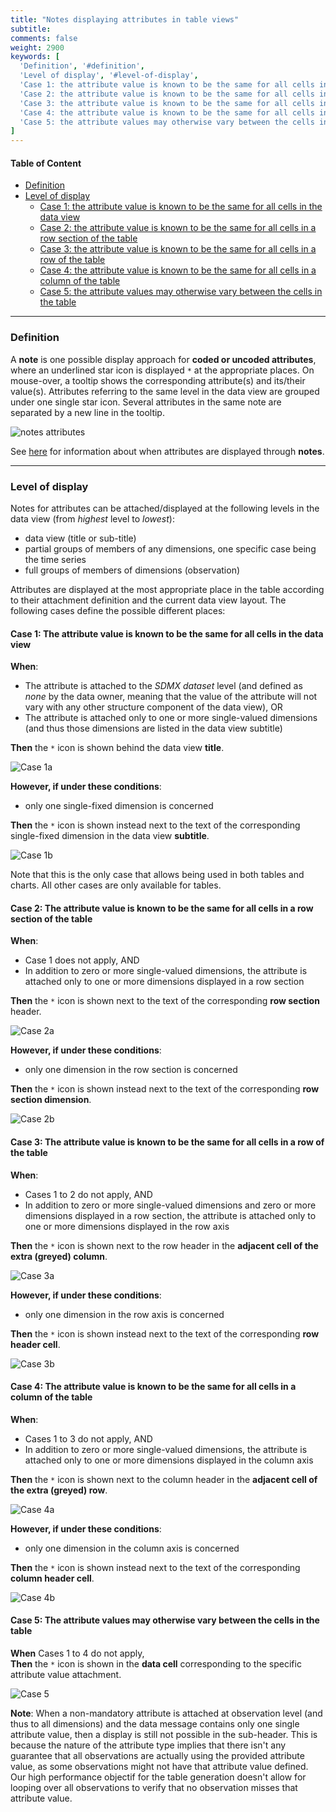 ```yaml
---
title: "Notes displaying attributes in table views"
subtitle: 
comments: false
weight: 2900
keywords: [
  'Definition', '#definition',
  'Level of display', '#level-of-display',
  'Case 1: the attribute value is known to be the same for all cells in the data view', '#case-1-the-attribute-value-is-known-to-be-the-same-for-all-cells-in-the-data-view',
  'Case 2: the attribute value is known to be the same for all cells in a row section of the table', '#case-2-the-attribute-value-is-known-to-be-the-same-for-all-cells-in-a-row-section-of-the-table',
  'Case 3: the attribute value is known to be the same for all cells in a row of the table', '#case-3-the-attribute-value-is-known-to-be-the-same-for-all-cells-in-a-row-of-the-table',
  'Case 4: the attribute value is known to be the same for all cells in a column of the table', '#case-4-the-attribute-value-is-known-to-be-the-same-for-all-cells-in-a-column-of-the-table',
  'Case 5: the attribute values may otherwise vary between the cells in the table', '#case-5-the-attribute-values-may-otherwise-vary-between-the-cells-in-the-table',
]
---
```


#### Table of Content
- [Definition](#definition)
- [Level of display](#level-of-display)
  - [Case 1: the attribute value is known to be the same for all cells in the data view](#case-1-the-attribute-value-is-known-to-be-the-same-for-all-cells-in-the-data-view)
  - [Case 2: the attribute value is known to be the same for all cells in a row section of the table](#case-2-the-attribute-value-is-known-to-be-the-same-for-all-cells-in-a-row-section-of-the-table)
  - [Case 3: the attribute value is known to be the same for all cells in a row of the table](#case-3-the-attribute-value-is-known-to-be-the-same-for-all-cells-in-a-row-of-the-table)
  - [Case 4: the attribute value is known to be the same for all cells in a column of the table](#case-4-the-attribute-value-is-known-to-be-the-same-for-all-cells-in-a-column-of-the-table)
  - [Case 5: the attribute values may otherwise vary between the cells in the table](#case-5-the-attribute-values-may-otherwise-vary-between-the-cells-in-the-table)

---

### Definition
A **note** is one possible display approach for **coded or uncoded attributes**, where an underlined star icon is displayed `*` at the appropriate places. On mouse-over, a tooltip shows the corresponding attribute(s) and its/their value(s). Attributes referring to the same level in the data view are grouped under one single star icon. Several attributes in the same note are separated by a new line in the tooltip. 

![notes attributes](/dotstatsuite-documentation/images/using-de-footnotes.png)

See [here](https://sis-cc.gitlab.io/dotstatsuite-documentation/using-de/viewing-data/preview-table/#display-of-additional-information) for information about when attributes are displayed through **notes**.

---

### Level of display
Notes for attributes can be attached/displayed at the following levels in the data view (from *highest* level to *lowest*):
* data view (title or sub-title)
* partial groups of members of any dimensions, one specific case being the time series
* full groups of members of dimensions (observation)

Attributes are displayed at the most appropriate place in the table according to their attachment definition and the current data view layout. The following cases define the possible different places:

#### Case 1: The attribute value is known to be the same for all cells in the data view

**When**:
* The attribute is attached to the *SDMX dataset* level (and defined as *none* by the data owner, meaning that the value of the attribute will not vary with any other structure component of the data view), OR
* The attribute is attached only to one or more single-valued dimensions (and thus those dimensions are listed in the data view subtitle)  

**Then** the `*` icon is shown behind the data view **title**.  

![Case 1a](/dotstatsuite-documentation/images/using-de-footnotes-case-1a.png)

**However, if under these conditions**:
* only one single-fixed dimension is concerned  

**Then** the `*` icon is shown instead next to the text of the corresponding single-fixed dimension in the data view **subtitle**.  

![Case 1b](/dotstatsuite-documentation/images/using-de-footnotes-case-1b.png)

Note that this is the only case that allows being used in both tables and charts. All other cases are only available for tables.

#### Case 2: The attribute value is known to be the same for all cells in a row section of the table

**When**:
* Case 1 does not apply, AND
* In addition to zero or more single-valued dimensions, the attribute is attached only to one or more dimensions displayed in a row section  

**Then** the `*` icon is shown next to the text of the corresponding **row section** header.  

![Case 2a](/dotstatsuite-documentation/images/using-de-footnotes-case-2a.png)

**However, if under these conditions**:
* only one dimension in the row section is concerned  

**Then** the `*` icon is shown instead next to the text of the corresponding **row section dimension**.  

![Case 2b](/dotstatsuite-documentation/images/using-de-footnotes-case-2b.png)

#### Case 3: The attribute value is known to be the same for all cells in a row of the table
**When**:
* Cases 1 to 2 do not apply, AND
* In addition to zero or more single-valued dimensions and zero or more dimensions displayed in a row section, the attribute is attached only to one or more dimensions displayed in the row axis  

**Then** the `*` icon is shown next to the row header in the **adjacent cell of the extra (greyed) column**.  
 
![Case 3a](/dotstatsuite-documentation/images/using-de-footnotes-case-3a.png)

**However, if under these conditions**:
* only one dimension in the row axis is concerned  

**Then** the `*` icon is shown instead next to the text of the corresponding **row header cell**.  

![Case 3b](/dotstatsuite-documentation/images/using-de-footnotes-case-3b.png)

#### Case 4: The attribute value is known to be the same for all cells in a column of the table
**When**:
* Cases 1 to 3 do not apply, AND
* In addition to zero or more single-valued dimensions, the attribute is attached only to one or more dimensions displayed in the column axis  

**Then** the `*` icon is shown next to the column header in the **adjacent cell of the extra (greyed) row**.

![Case 4a](/dotstatsuite-documentation/images/using-de-footnotes-case-4a.png)

**However, if under these conditions**:
* only one dimension in the column axis is concerned  

**Then** the `*` icon is shown instead next to the text of the corresponding **column header cell**.  

![Case 4b](/dotstatsuite-documentation/images/using-de-footnotes-case-4b.png)

#### Case 5: The attribute values may otherwise vary between the cells in the table

**When** Cases 1 to 4 do not apply,  
**Then** the `*` icon is shown in the **data cell** corresponding to the specific attribute value attachment.

![Case 5](/dotstatsuite-documentation/images/using-de-footnotes-case-5.png)

**Note**: When a non-mandatory attribute is attached at observation level (and thus to all dimensions) and the data message contains only one single attribute value, then a display is still not possible in the sub-header. This is because the nature of the attribute type implies that there isn't any guarantee that all observations are actually using the provided attribute value, as some observations might not have that attribute value defined. Our high performance objectif for the table generation doesn't allow for looping over all observations to verify that no observation misses that attribute value.

